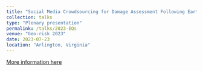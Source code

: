 ```yaml
---
title: "Social Media Crowdsourcing for Damage Assessment Following Earthquake Disasters"
collection: talks
type: "Plenary presentation"
permalink: /talks/2023-EQs
venue: "Geo-risk 2023"
date: 2023-07-23
location: "Arlington, Virginia"
---
```


[More information here](https://ascelibrary-org.proxy-um.researchport.umd.edu/doi/abs/10.1061/9780784484975.018)
